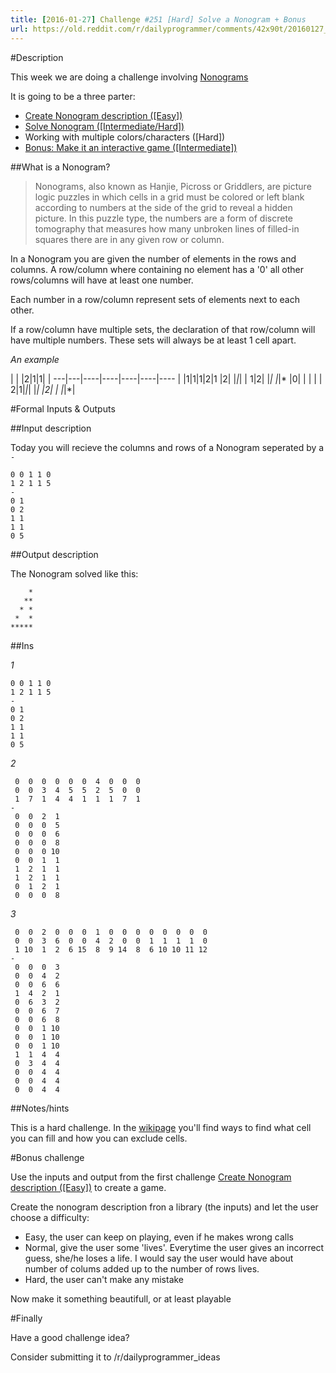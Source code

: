 ```yaml
---
title: [2016-01-27] Challenge #251 [Hard] Solve a Nonogram + Bonus
url: https://old.reddit.com/r/dailyprogrammer/comments/42x90t/20160127_challenge_251_hard_solve_a_nonogram_bonus/
---
```


#Description

This week we are doing a challenge involving [Nonograms](https://en.wikipedia.org/wiki/Nonogram)

It is going to be a three parter:

 * [Create Nonogram description ([Easy])](https://www.reddit.com/r/dailyprogrammer/comments/42lhem/20160125_challenge_251_easy_create_nonogram/)
 * [Solve Nonogram ([Intermediate/Hard])](https://www.reddit.com/r/dailyprogrammer/comments/42x90t/20160127_challenge_251_hard_solve_a_nonogram_bonus/)
 * Working with multiple colors/characters ([Hard])
 * [Bonus: Make it an interactive game ([Intermediate])](https://www.reddit.com/r/dailyprogrammer/comments/42x90t/20160127_challenge_251_hard_solve_a_nonogram_bonus/)

##What is a Nonogram?

> Nonograms, also known as Hanjie, Picross or Griddlers, are picture logic puzzles in which cells in a grid must be colored or left blank according to numbers at the side of the grid to reveal a hidden picture. In this puzzle type, the numbers are a form of discrete tomography that measures how many unbroken lines of filled-in squares there are in any given row or column.

In a Nonogram you are given the number of elements in the rows and columns. A row/column where containing no element has a '0' all other rows/columns will have at least one number.

Each number in a row/column represent sets of elements next to each other. 

If a row/column have multiple sets, the declaration of that row/column will have multiple numbers. These sets will always be at least 1 cell apart.

*An example*


 | | |2|1|1| | 
---|---|----|----|----|----|----
 | |1|1|1|2|1
 |2| |*|*| | 
1|2| |*| |*|*
 |0| | | | | 
2|1|*|*| |*| 
 |2| | |*|*| 


#Formal Inputs & Outputs

##Input description

Today you will recieve the columns and rows of a Nonogram seperated by a `-`


    0 0 1 1 0
    1 2 1 1 5
    -
    0 1
    0 2
    1 1
    1 1
    0 5

##Output description

The Nonogram solved like this:

        *
       **
      * *
     *  *
    *****

##Ins

*1*

    0 0 1 1 0
    1 2 1 1 5
    -
    0 1
    0 2
    1 1
    1 1
    0 5

*2*

     0  0  0  0  0  0  4  0  0  0
     0  0  3  4  5  5  2  5  0  0
     1  7  1  4  4  1  1  1  7  1
    -
     0  0  2  1
     0  0  0  5
     0  0  0  6
     0  0  0  8
     0  0  0 10
     0  0  1  1
     1  2  1  1
     1  2  1  1
     0  1  2  1
     0  0  0  8

*3*

     0  0  2  0  0  0  1  0  0  0  0  0  0  0  0
     0  0  3  6  0  0  4  2  0  0  1  1  1  1  0
     1 10  1  2  6 15  8  9 14  8  6 10 10 11 12
    -
     0  0  0  3
     0  0  4  2
     0  0  6  6
     1  4  2  1
     0  6  3  2
     0  0  6  7
     0  0  6  8
     0  0  1 10
     0  0  1 10
     0  0  1 10
     1  1  4  4
     0  3  4  4
     0  0  4  4
     0  0  4  4
     0  0  4  4
    
##Notes/hints

This is a hard challenge. In the [wikipage](https://en.wikipedia.org/wiki/Nonogram) you'll find ways to find what cell you can fill and how you can exclude cells.


#Bonus challenge

Use the inputs and output from the first challenge [Create Nonogram description ([Easy])](https://www.reddit.com/r/dailyprogrammer/comments/42lhem/20160125_challenge_251_easy_create_nonogram/) to create a game.

Create the nonogram description fron a library (the inputs) and let the user choose a difficulty:

 * Easy, the user can keep on playing, even if he makes wrong calls
 * Normal, give the user some 'lives'. Everytime the user gives an incorrect guess, she/he loses a life. I would say the user would have about number of colums added up to the number of rows lives.
 * Hard, the user can't make any mistake

Now make it something beautifull, or at least playable

#Finally

Have a good challenge idea?

Consider submitting it to /r/dailyprogrammer_ideas
